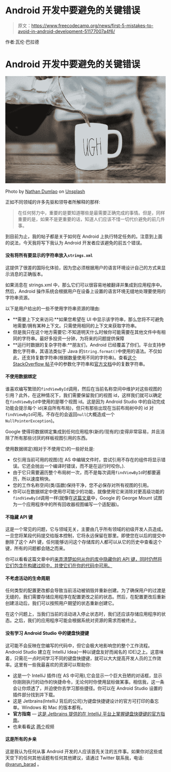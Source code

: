# Android 开发中要避免的关键错误

> 原文：<https://www.freecodecamp.org/news/first-5-mistakes-to-avoid-in-android-development-51177007a4f6/>

作者:瓦伦·巴拉德

# Android 开发中要避免的关键错误

![TfphkrI2K5lzYzd5L7akveQXCS0zBufua3uF](img/b9ad4d2b4d3f6cfd3cf426f3c77df0b0.png)

Photo by [Nathan Dumlao](https://unsplash.com/@nate_dumlao?utm_source=medium&utm_medium=referral) on [Unsplash](https://unsplash.com?utm_source=medium&utm_medium=referral)

正如不同领域的许多先驱和领导者所解释的那样:

> 在任何努力中，重要的是要知道哪些是最需要正确完成的事情。但是，同样重要的是，如果不是更重要的话，知道人们应该不惜一切代价避免的前几件事。

到目前为止，我的帖子都是关于如何在 Android 上执行特定任务的。注意到上面的说法，今天我将写下我认为 Android 开发者应该避免的前五个错误。

#### 没有将所有要显示的字符串放入`strings.xml`

这提供了很差的国际化体验，因为您必须根据用户的语言环境设计自己的方式来显示消息的正确版本。

如果消息在 strings.xml 中，那么它们可以很容易地被翻译并集成到应用程序中。然后，Android 操作系统会根据用户在设备上设置的语言环境无缝地处理要使用的字符串资源。

以下是用户给出的一些不使用字符串资源的理由:

*   **需要上下文来访问:**如果您希望在 UI 中显示该字符串，那么您将不可避免地需要/拥有某种上下文。只需使用相同的上下文来获取字符串。
*   但是我只在这个地方需要它:不知道明天什么时候你可能需要在其他文件中有相同的字符串。最好多投资一分钟，为将来的问题提供保障
*   **运行时数据的复杂字符串:**朋友们，Android 已经覆盖了你们。平台支持参数化字符串，其语法类似于 Java 的`String.format()`中使用的语法。不仅如此，还支持复数字符串(根据数量使用不同的字符串)。查看[这个 StackOverflow 帖子](https://stackoverflow.com/questions/2397613/are-parameters-in-strings-xml-possible)中的参数化字符串和[官方文档](https://developer.android.com/guide/topics/resources/string-resource.html)中的复数字符串。

#### 不使用数据绑定

谁喜欢编写繁琐的`findViewById`调用，然后在当前名称空间中维护对这些视图的引用？此外，在这种情况下，我们需要保留我们的视图 id，这样我们就可以确定在`findViewById`中使用的是哪个视图 id。这是因为 Android Studio 中的自动完成功能会提示每个 id(来自所有布局)，但只有那些出现在当前布局树中的 id 对`findViewById`可用。不存在的会返回`null`(大概造成一个`NullPointerException`)。

Google 使得将数据绑定集成到任何应用程序(新的/现有的)变得非常容易，并且消除了所有那些讨厌的样板视图引用的东西。

使用数据绑定(相对于不使用它)的一些好处是:

*   仅引用当前可用的视图(在 AS 中编辑文件时，尝试引用不存在的组件将显示错误。它还会抛出一个编译时错误，而不是在运行时咬你。).
*   由于它只需要遍历整个布局树一次，而不是每次调用`findViewById`时都要遍历，所以速度稍快。
*   您的工作名称空间(类/函数)保持干净，您不必保存对所有视图的引用。
*   你可以在数据绑定中使用尽可能少的功能，就像使用它来消除对更高级功能的`findViewById`调用一样(就像在[这篇文章](https://medium.com/google-developers/android-data-binding-recyclerview-db7c40d9f0e4)中，Google 的 George Mount 试图为一个应用程序中的所有回收器视图编写一个适配器)。

#### 不隐藏 API 键

这是一个常见的问题，它与领域无关，主要由几乎所有领域的初级开发人员造成。一旦您将某段代码提交给版本控制，它将永远保留在那里。即使您在以后的提交中删除了这个 API 键，任何能够访问这个存储库的人都可以从它的历史中查看这个键，所有的问题都会随之而来。

你可以看看这篇文章中的[来弄清楚如何从你的库中隐藏你的 API 键，同时仍然将它们包含在构建过程中，并使它们在你的代码中可用。](https://medium.com/code-better/hiding-api-keys-from-your-android-repository-b23f5598b906)

#### 不考虑活动的生命周期

任何类型的配置更改都会导致当前活动被销毁并重新创建。为了确保用户的过渡是无缝的，我们需要存储应用程序在配置更改之前的状态。然后，在配置更改后重新创建活动后，我们可以按照用户期望的状态重新创建它。

在这个问题上，当我们当前的活动进入停止状态时，我们还应该存储应用程序的状态。之后，我们的应用程序可能会根据系统对资源的需求而被终止。

#### 没有学习 Android Studio 中的键盘快捷键

这可能不会反映在您编写的代码中，但它会极大地影响您的整个工作流程。Android Studio 建立在 IntelliJ Idea(一种以键盘友好而闻名的 IDE)之上。这意味着，只需花一点时间学习不同的键盘快捷键，就可以大大提高开发人员的工作效率。这里有一些我最喜欢的资源可以帮助你:

*   这是一个 IntelliJ 插件(在 AS 中可用),它会显示一个巨大丑陋的对话框，显示你刚刚执行的动作的快捷命令，无论何时你使用鼠标做某事。相信我，这一条会让你烦透了，并迫使你去学习那些捷径。你可以在 Android Studio 设置的插件部分找到并下载。
*   这是 Jetbrains(IntelliJ 背后的公司)为键盘快捷键设计的官方可打印的备忘单。Windows 和 Mac 的版本都有。
*   **官方指南** — [这是 Jetbrains 提供的在 IntelliJ 平台上掌握键盘快捷键的官方指南](https://www.jetbrains.com/help/idea/mastering-intellij-idea-keyboard-shortcuts.html)。
*   也来看看[这](https://www.youtube.com/watch?v=hdrAlhRI5vM) [两个](https://www.youtube.com/watch?v=eOV2owswDkE)视频

#### 这是所有的乡亲

这是我认为任何从事 Android 开发的人应该首先关注的五件事。如果你对这些或天空下的任何其他话题有任何其他建议，请通过 Twitter 联系我，电话: [@varun_barad](https://twitter.com/varun_barad) 。